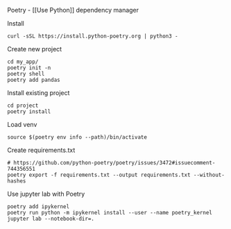 Poetry - [[Use Python]] dependency manager

Install 
```
curl -sSL https://install.python-poetry.org | python3 -
```

Create new project
```
cd my_app/
poetry init -n
poetry shell
poetry add pandas
```

Install existing project
```
cd project
poetry install
```

Load venv
```
source $(poetry env info --path)/bin/activate
```

Create requirements.txt
```
# https://github.com/python-poetry/poetry/issues/3472#issuecomment-744356551
poetry export -f requirements.txt --output requirements.txt --without-hashes
```

Use jupyter lab with Poetry
```
poetry add ipykernel
poetry run python -m ipykernel install --user --name poetry_kernel
jupyter lab --notebook-dir=.
```